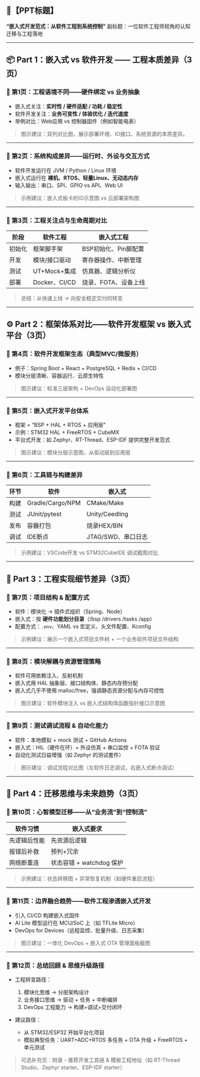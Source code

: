 ## 🎯【PPT标题】

**“嵌入式开发范式：从软件工程到系统控制”**
副标题：一位软件工程师视角的认知迁移与工程落地

---

## 📦 Part 1：嵌入式 vs 软件开发 —— 工程本质差异（3页）

### 📄 第1页：工程语境不同——硬件绑定 vs 业务抽象

* 嵌入式关注：**实时性 / 硬件适配 / 功耗 / 稳定性**
* 软件开发关注：**业务可变性 / 体验优化 / 迭代速度**
* 举例对比：Web应用 vs 控制器固件（例如智能电表）

> 图示建议：双列对比图，展示部署环境、IO接口、系统资源的本质差异。

---

### 📄 第2页：系统构成差异——运行时、外设与交互方式

* 软件开发运行在 JVM / Python / Linux 环境
* 嵌入式运行在 **裸机、RTOS、轻量Linux、无动态内存**
* 输入输出：串口、SPI、GPIO vs API、Web UI

> 示例建议：嵌入式板卡的IO示意图 vs 云部署架构图

---

### 📄 第3页：工程关注点与生命周期对比

| 阶段  | 软件工程         | 嵌入式工程         |
| --- | ------------ | ------------- |
| 初始化 | 框架脚手架        | BSP初始化、Pin脚配置 |
| 开发  | 模块/接口驱动      | 寄存器操作、中断管理    |
| 测试  | UT+Mock+集成   | 仿真器、逻辑分析仪     |
| 部署  | Docker、CI/CD | 烧录、FOTA、设备上线  |

> 总结：从快速上线 → 向安全稳定交付的转变

---

## ⚙️ Part 2：框架体系对比——软件开发框架 vs 嵌入式平台（3页）

### 📄 第4页：软件开发框架生态（典型MVC/微服务）

* 例子：Spring Boot + React + PostgreSQL + Redis + CI/CD
* 模块分层清晰、容器运行、云原生特性

> 图示建议：标准三层架构 + DevOps 自动化部署图

---

### 📄 第5页：嵌入式开发平台体系

* 框架 = “BSP + HAL + RTOS + 应用层”
* 示例：STM32 HAL + FreeRTOS + CubeMX
* 平台式开发：如 Zephyr、RT-Thread、ESP-IDF 提供完整开发范式

> 图示建议：模块分层示意图，从驱动层到应用层

---

### 📄 第6页：工具链与构建差异

| 环节 | 软件               | 嵌入式            |
| -- | ---------------- | -------------- |
| 构建 | Gradle/Cargo/NPM | CMake/Make     |
| 测试 | JUnit/pytest     | Unity/Ceedling |
| 发布 | 容器打包             | 烧录HEX/BIN      |
| 调试 | IDE断点            | JTAG/SWD、串口日志  |

> 示例建议：VSCode开发 vs STM32CubeIDE 调试截图对比

---

## 🔬 Part 3：工程实现细节差异（3页）

### 📄 第7页：项目结构 & 配置方式

* 软件：模块化 → 插件式组织（Spring、Node）
* 嵌入式：按 **硬件功能划分目录**（/bsp /drivers /tasks /app）
* 配置方式：`.env`、YAML vs 宏定义、头文件配置、Kconfig

> 示例建议：展示一个嵌入式项目文件树 + 一个业务软件项目文件结构

---

### 📄 第8页：模块解耦与资源管理策略

* 软件可用依赖注入、反射机制
* 嵌入式用 HAL 抽象层、接口结构体、静态内存预分配
* 嵌入式几乎不使用 malloc/free，强调静态资源分配与内存可控性

> 图示建议：软件模块注入 vs 嵌入式结构体函数指针接口示意图

---

### 📄 第9页：测试调试流程 & 自动化能力

* 软件：本地模拟 + mock 测试 + GitHub Actions
* 嵌入式：HIL（硬件在环）+ 外设仿真 + 串口监控 + FOTA 验证
* 自动化测试日益增强（如 Zephyr 的测试套件）

> 图示建议：调试流程对比图（左软件日志调试，右嵌入式断点调试）

---

## 🚀 Part 4：迁移思维与未来趋势（3页）

### 📄 第10页：心智模型迁移——从“业务流”到“控制流”

| 软件习惯   | 嵌入式要求              |
| ------ | ------------------ |
| 先逻辑后性能 | 先资源后逻辑             |
| 报错后补救  | 预判+冗余              |
| 网络断重连  | 状态容错 + watchdog 保护 |

> 示例建议：状态转移图 + 异常恢复机制（如硬件重启流程）

---

### 📄 第11页：边界融合趋势——软件工程渗透嵌入式开发

* 引入 CI/CD 构建嵌入式固件
* AI Lite 模型运行在 MCU/SoC 上（如 TFLite Micro）
* DevOps for Devices（远程监控、批量升级、日志采集）

> 图示建议：一体化 DevOps + 嵌入式 OTA 管理面板截图

---

### 📄 第12页：总结回顾 & 思维升级路径

* 工程转变路径：

  1. 模块化思维 → 分层架构设计
  2. 业务接口思维 → 驱动 + 任务 + 中断编排
  3. DevOps 工程能力 → 构建+调试+交付闭环
* 建议路径：

  * 从 STM32/ESP32 开始平台化项目
  * 模拟典型任务：UART+ADC+RTOS 多任务 + OTA 升级 + FreeRTOS + 单元测试

> 可选补充页：附录 - 推荐开发工具链 & 模板工程地址（如 RT-Thread Studio、Zephyr starter、ESP-IDF starter）